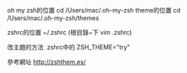 oh my zsh的位置
cd /Users/mac/.oh-my-zsh 
theme的位置
cd /Users/mac/.oh-my-zsh/themes 

zshrc的位置
~/.zshrc
(根目錄~下 vim .zshrc)

改主題的方法
.zshrc中的
ZSH_THEME="try"

參考網址
http://zshthem.es/
